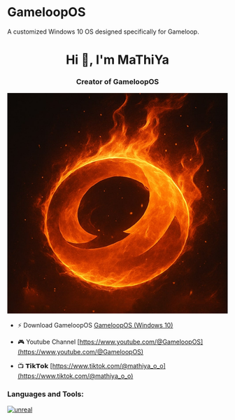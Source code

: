 # GameloopOS
A customized Windows 10 OS designed specifically for Gameloop.
<h1 align="center">Hi 👋, I'm MaThiYa</h1>
<h3 align="center">Creator of GameloopOS</h3>

![image width="102" alt](https://github.com/MaThiYa-GameloopOS/GameloopOS/blob/main/GOS.jpg?raw=true)

- ⚡ Download GameloopOS [GameloopOS (Windows 10)](https://drive.google.com/file/d/1vbD8wUBOeYyUwkdxiJZprpTzGjc9YS8t/view?usp=sharing)

- 🎮 Youtube Channel [https://www.youtube.com/@GameloopOS](https://www.youtube.com/@GameloopOS)

- 📺 𝗧𝗶𝗸𝗧𝗼𝗸 [https://www.tiktok.com/@mathiya_o_o](https://www.tiktok.com/@mathiya_o_o)


<h3 align="left">Languages and Tools:</h3>
<p align="left"> <a href="https://unrealengine.com/" target="_blank" rel="noreferrer"> <img src="https://raw.githubusercontent.com/kenangundogan/fontisto/036b7eca71aab1bef8e6a0518f7329f13ed62f6b/icons/svg/brand/unreal-engine.svg" alt="unreal" width="40" height="40"/> </a> </p>
